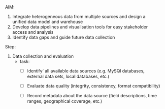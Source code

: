 
AIM:
1. Integrate heterogeneous data from multiple sources and design a unified data model and warehouse
2. Develop data pipelines and visualisation tools for easy stakeholder access and analysis
3. Identify data gaps and guide future data collection


Step:

1. Data collection and evaluation
	- task:
		- [ ] Identify’ all available data sources (e.g. MySQl databases, external data sets, local databases, etc.)  
		- [ ] Evaluate data quality (integrity, consistency, format compatibility)
		- [ ] Record metadata about the data source (field descriptions, time ranges, geographical coverage, etc.)


















